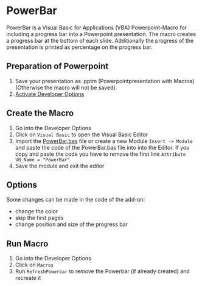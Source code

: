 # PowerBar
PowerBar is a Visual Basic for Applications (VBA) Powerpoint-Macro for including a progress bar into a Powerpoint presentation.
The macro creates a progress bar at the bottom of each slide. Additionally the progress of the presentation is printed as percentage on the progress bar.

## Preparation of Powerpoint

1. Save your presentation as .pptm (Powerpointpresentation with Macros) (Otherwise the macro will not be saved).
2. [Activate Developer Options](https://support.office.com/en-us/article/Show-the-Developer-tab-e1192344-5e56-4d45-931b-e5fd9bea2d45#ID0EAABAAA=2016,_2013,_2010)

## Create the Macro
1. Go into the Developer Options
2. Click on ``Visual Basic`` to open the Visual Basic Editor
3. Import the [PowerBar.bas](PowerBar.bas) file or create a new Module ``Insert -> Module`` and paste the code of the PowerBar.bas file into into the Editor. If you copy and paste the code you have to remove the first line ``Attribute VB_Name = "PowerBar"``
4. Save the module and exit the editor


## Options
Some changes can be made in the code of the add-on:
- change the color
- skip the first pages
- change position and size of the progress bar

## Run Macro
1. Go into the Developer Options
2. Click on ``Macros``
3. Run ``RefreshPowerbar`` to remove the Powerbar (if already created) and recreate it
